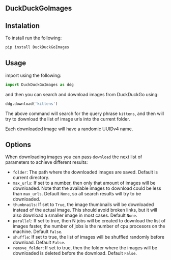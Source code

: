 
 ## DuckDuckGoImages

## Instalation

To install run the following:

```python
pip install DuckDuckGoImages
```

## Usage

import using the following:

```python
import DuckDuckGoImages as ddg
```

and then you can search and download images from DuckDuckGo using:

```python
ddg.download('kittens')
```

The above command will search for the query phrase `kittens`, and then will try to download the list of image urls into the current folder.

Each downloaded image will have a randomic UUIDv4 name.

## Options

When downloading images you can pass `download` the next list of parameters to achieve different results:

- `folder`: The path where the downloaded images are saved. Default is current directory.
- `max_urls`: If set to a number, then only that amount of images will be downloaded. Note that the available images to download could be less than `max_urls`. Default `None`, so all search results will try to be downloaded.
- `thumbnails`: If set to `True`, the image thumbnails will be downloaded instead of the actual image. This should avoid broken links, but it will also download a smaller image in most cases. Default `None`.
- `parallel`: If set to true, then N jobs will be created to download the list of images faster, the number of jobs is the number of cpu procesors on the machine. Default `False`.
- `shuffle`: If set to true, the list of images will be shuffled randomly before download. Default `False`.
- `remove_folder`: If set to true, then the folder where the images will be downloaded is deleted before the download. Default `False`.
